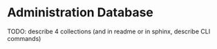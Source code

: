 # Administration Database

TODO: describe 4 collections (and in readme or in sphinx, describe CLI commands)